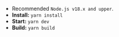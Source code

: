 - Recommended `Node.js v18.x and upper`.
- **Install:** `yarn install`
- **Start:** `yarn dev`
- **Build:** `yarn build`
